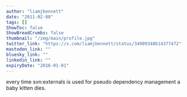 ```yaml
---
author: "liamjbennett"
date: "2011-02-08"
tags: []
ShowToc: false
ShowBreadCrumbs: false
thumbnail: "/img/main/profile.jpg"
twitter_link: "https://x.com/liamjbennett/status/34909348614377472"
mastodon_link: ""
bluesky_link: ""
linkedin_link: ""
expiryDate: "2016-01-01"
---
```


every time svn:externals is used for pseudo dependency management a baby kitten dies.

